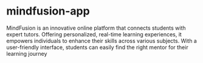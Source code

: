 # mindfusion-app
MindFusion is an innovative online platform that connects students with expert tutors. Offering personalized, real-time learning experiences, it empowers individuals to enhance their skills across various subjects. With a user-friendly interface, students can easily find the right mentor for their learning journey
